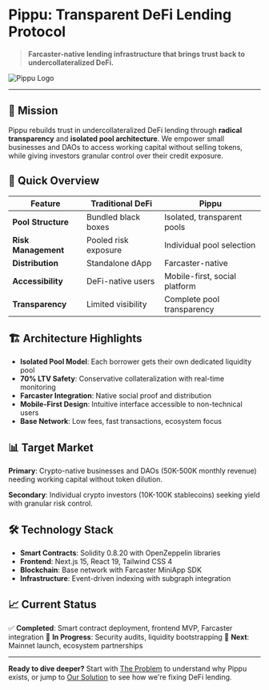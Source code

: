 # Pippu: Transparent DeFi Lending Protocol

> **Farcaster-native lending infrastructure that brings trust back to undercollateralized DeFi.**

![Pippu Logo](https://via.placeholder.com/400x200/3B82F6/FFFFFF?text=Pippu)

---

## 🎯 Mission

Pippu rebuilds trust in undercollateralized DeFi lending through **radical transparency** and **isolated pool architecture**. We empower small businesses and DAOs to access working capital without selling tokens, while giving investors granular control over their credit exposure.

## 🚀 Quick Overview

| Feature | Traditional DeFi | Pippu |
|---------|------------------|-------|
| **Pool Structure** | Bundled black boxes | Isolated, transparent pools |
| **Risk Management** | Pooled risk exposure | Individual pool selection |
| **Distribution** | Standalone dApp | Farcaster-native |
| **Accessibility** | DeFi-native users | Mobile-first, social platform |
| **Transparency** | Limited visibility | Complete pool transparency |

## 🏗️ Architecture Highlights

- **Isolated Pool Model**: Each borrower gets their own dedicated liquidity pool
- **70% LTV Safety**: Conservative collateralization with real-time monitoring
- **Farcaster Integration**: Native social proof and distribution
- **Mobile-First Design**: Intuitive interface accessible to non-technical users
- **Base Network**: Low fees, fast transactions, ecosystem focus

## 📊 Target Market

**Primary**: Crypto-native businesses and DAOs (50K-500K monthly revenue) needing working capital without token dilution.

**Secondary**: Individual crypto investors (10K-100K stablecoins) seeking yield with granular risk control.

## 🛠️ Technology Stack

- **Smart Contracts**: Solidity 0.8.20 with OpenZeppelin libraries
- **Frontend**: Next.js 15, React 19, Tailwind CSS 4
- **Blockchain**: Base network with Farcaster MiniApp SDK
- **Infrastructure**: Event-driven indexing with subgraph integration

## 📈 Current Status

✅ **Completed**: Smart contract deployment, frontend MVP, Farcaster integration
🚧 **In Progress**: Security audits, liquidity bootstrapping
🎯 **Next**: Mainnet launch, ecosystem partnerships

---

**Ready to dive deeper?** Start with [The Problem](problem.md) to understand why Pippu exists, or jump to [Our Solution](solution.md) to see how we're fixing DeFi lending.